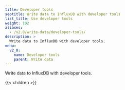 ```yaml
---
title: Developer tools
seotitle: Write data to InfluxDB with developer tools
list_title: Use developer tools
weight: 102
aliases:
  - /v2.0/write-data/developer-tools/
description: >
  Write data to InfluxDB with developer tools.
menu:
  v2_0:
    name: Developer tools
    parent: Write data
---
```


Write data to InfluxDB with developer tools.

{{< children >}}
